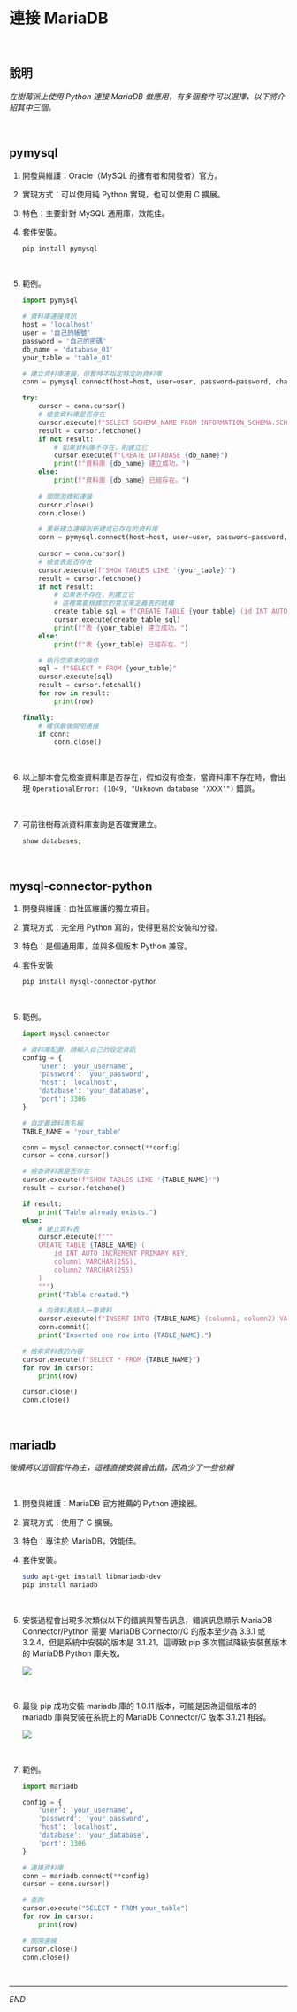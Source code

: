 # 連接 MariaDB

<br>

## 說明

_在樹莓派上使用 Python 連接 MariaDB 做應用，有多個套件可以選擇，以下將介紹其中三個。_

<br>

## pymysql

1. 開發與維護：Oracle（MySQL 的擁有者和開發者）官方。

2. 實現方式：可以使用純 Python 實現，也可以使用 C 擴展。

3. 特色：主要針對 MySQL 通用庫，效能佳。

4. 套件安裝。

    ```bash
    pip install pymysql
    ```

<br>

5. 範例。

    ```python
    import pymysql

    # 資料庫連接資訊
    host = 'localhost'
    user = '自己的帳號'
    password = '自己的密碼'
    db_name = 'database_01'
    your_table = 'table_01'

    # 建立資料庫連接，但暫時不指定特定的資料庫
    conn = pymysql.connect(host=host, user=user, password=password, charset='utf8mb4')

    try:
        cursor = conn.cursor()
        # 檢查資料庫是否存在
        cursor.execute(f"SELECT SCHEMA_NAME FROM INFORMATION_SCHEMA.SCHEMATA WHERE SCHEMA_NAME = '{db_name}'")
        result = cursor.fetchone()
        if not result:
            # 如果資料庫不存在，則建立它
            cursor.execute(f"CREATE DATABASE {db_name}")
            print(f"資料庫 {db_name} 建立成功。")
        else:
            print(f"資料庫 {db_name} 已經存在。")
        
        # 關閉游標和連接
        cursor.close()
        conn.close()

        # 重新建立連接到新建或已存在的資料庫
        conn = pymysql.connect(host=host, user=user, password=password, db=db_name, charset='utf8mb4')
        
        cursor = conn.cursor()
        # 檢查表是否存在
        cursor.execute(f"SHOW TABLES LIKE '{your_table}'")
        result = cursor.fetchone()
        if not result:
            # 如果表不存在，則建立它
            # 這裡需要根據您的需求來定義表的結構
            create_table_sql = f"CREATE TABLE {your_table} (id INT AUTO_INCREMENT PRIMARY KEY, name VARCHAR(255), age INT)"
            cursor.execute(create_table_sql)
            print(f"表 {your_table} 建立成功。")
        else:
            print(f"表 {your_table} 已經存在。")

        # 執行您原本的操作
        sql = f"SELECT * FROM {your_table}"
        cursor.execute(sql)
        result = cursor.fetchall()
        for row in result:
            print(row)

    finally:
        # 確保最後關閉連接
        if conn:
            conn.close()
    ```

<br>

6. 以上腳本會先檢查資料庫是否存在，假如沒有檢查，當資料庫不存在時，會出現 `OperationalError: (1049, "Unknown database 'XXXX'")` 錯誤。

<br>

7. 可前往樹莓派資料庫查詢是否確實建立。

    ```bash
    show databases;
    ```

<br>

## mysql-connector-python

1. 開發與維護：由社區維護的獨立項目。

2. 實現方式：完全用 Python 寫的，使得更易於安裝和分發。

3. 特色：是個通用庫，並與多個版本 Python 兼容。

4. 套件安裝

    ```bash
    pip install mysql-connector-python
    ```

<br>

5. 範例。

    ```python
    import mysql.connector

    # 資料庫配置，請輸入自己的設定資訊
    config = {
        'user': 'your_username',
        'password': 'your_password',
        'host': 'localhost',
        'database': 'your_database',
        'port': 3306
    }

    # 自定義資料表名稱
    TABLE_NAME = 'your_table'

    conn = mysql.connector.connect(**config)
    cursor = conn.cursor()

    # 檢查資料表是否存在
    cursor.execute(f"SHOW TABLES LIKE '{TABLE_NAME}'")
    result = cursor.fetchone()

    if result:
        print("Table already exists.")
    else:
        # 建立資料表
        cursor.execute(f"""
        CREATE TABLE {TABLE_NAME} (
            id INT AUTO_INCREMENT PRIMARY KEY,
            column1 VARCHAR(255),
            column2 VARCHAR(255)
        )
        """)
        print("Table created.")

        # 向資料表插入一筆資料
        cursor.execute(f"INSERT INTO {TABLE_NAME} (column1, column2) VALUES (%s, %s)", ('value1', 'value2'))
        conn.commit()
        print("Inserted one row into {TABLE_NAME}.")

    # 檢索資料表的內容
    cursor.execute(f"SELECT * FROM {TABLE_NAME}")
    for row in cursor:
        print(row)

    cursor.close()
    conn.close()    
    ```


<br>

## mariadb

_後續將以這個套件為主，這裡直接安裝會出錯，因為少了一些依賴_

<br>

1. 開發與維護：MariaDB 官方推薦的 Python 連接器。

2. 實現方式：使用了 C 擴展。

3. 特色：專注於 MariaDB，效能佳。

4. 套件安裝。

    ```bash
    sudo apt-get install libmariadb-dev
    pip install mariadb
    ```

<br>

5. 安裝過程會出現多次類似以下的錯誤與警告訊息，錯誤訊息顯示 MariaDB Connector/Python 需要 MariaDB Connector/C 的版本至少為 3.3.1 或 3.2.4，但是系統中安裝的版本是 3.1.21，這導致 pip 多次嘗試降級安裝舊版本的 MariaDB Python 庫失敗。

    ![](images/img_92.png)

<br>

6. 最後 pip 成功安裝 mariadb 庫的 1.0.11 版本，可能是因為這個版本的 mariadb 庫與安裝在系統上的 MariaDB Connector/C 版本 3.1.21 相容。

    ![](images/img_93.png)

<br>

7. 範例。

    ```python
    import mariadb

    config = {
        'user': 'your_username',
        'password': 'your_password',
        'host': 'localhost',
        'database': 'your_database',
        'port': 3306
    }

    # 連接資料庫
    conn = mariadb.connect(**config)
    cursor = conn.cursor()

    # 查詢
    cursor.execute("SELECT * FROM your_table")
    for row in cursor:
        print(row)

    # 關閉連線
    cursor.close()
    conn.close()
    ```

<br>

___

_END_